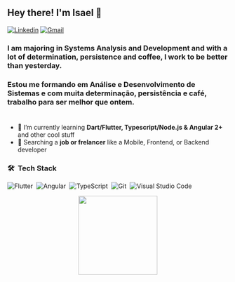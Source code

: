 <h2 align="left">  Hey there! I'm Isael 👋 </h2>

[![Linkedin](https://img.shields.io/badge/linkedin-%230077B5.svg?&style=for-the-badge&logo=linkedin&logoColor=white)](https://www.linkedin.com/in/isaeljunior98)
[![Gmail](https://img.shields.io/badge/Gmail-D14836?style=for-the-badge&logo=gmail&logoColor=white)](mailto:isael.ijj@gmail.com)

### I am majoring in Systems Analysis and Development and with a lot of determination, persistence and coffee, I work to be better than yesterday. 
### Estou me formando em Análise e Desenvolvimento de Sistemas e com muita determinação, persistência e café, trabalho para ser melhor que ontem.
 #
 
- 🌱 I’m currently learning **Dart/Flutter, Typescript/Node.js & Angular 2+** and other cool stuff
- 🔭 Searching a **job or frelancer** like a Mobile, Frontend, or Backend developer


### 🛠 &nbsp;Tech Stack

![Flutter](https://img.shields.io/badge/-Flutter-05122A?style=for-the-badge&logo=flutter&logoColor=33A6E8)&nbsp; 
![Angular](https://img.shields.io/badge/-angular-05122A?style=for-the-badge&logo=angularjs)&nbsp;
![TypeScript](https://img.shields.io/badge/-TypeScript-05122A?style=for-the-badge&logo=typescript)&nbsp;
![Git](https://img.shields.io/badge/-Git-05122A?style=for-the-badge&logo=git)&nbsp;
![Visual Studio Code](https://img.shields.io/badge/-Visual%20Studio%20Code-05122A?style=for-the-badge&logo=visual-studio-code&logoColor=007ACC)&nbsp;


<p align="center">
<a href="https://github.com/isaelEPJ">
  <img height="180em" src="https://github-readme-stats-eight-theta.vercel.app/api?username=isaelEPJ&show_icons=true&theme=algolia&include_all_commits=true&count_private=true&hide=contribs"/>
</a>
</p>
